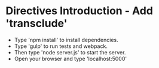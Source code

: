 # Directives Introduction - Add 'transclude'
  * Type 'npm install' to install dependencies.
  * Type 'gulp' to run tests and webpack.
  * Then type 'node server.js' to start the server.
  * Open your browser and type 'localhost:5000'

